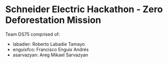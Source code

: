 # Schneider Electric Hackathon - Zero Deforestation Mission

Team DS75 comprised of:
  - labadier: Roberto Labadie Tamayo
  - enguixfco: Francisco Enguix Andrés
  - asarvazyan: Areg Mikael Sarvazyan
